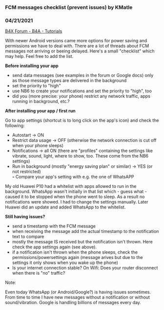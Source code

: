 ### FCM messages checklist (prevent issues) by KMatle
### 04/21/2021
[B4X Forum - B4A - Tutorials](https://www.b4x.com/android/forum/threads/129962/)

With newer Android versions came more options for power saving and permissions we have to deal with. There are a lot of threads about FCM messages not arriving or beeing delayed. Here's a small "checklist" which may help. Feel free to add the list.  
  
**Before installing your app**  
  
- send data messages (see examples in the forum or Google docs) only as those message types are delivered in the background  
- set the priority to "high"  
- use NB6 to create your notifications and set the priority to "high", too  
- did you (more precise: your phone) restrict any network traffic, apps running in background, etc.?  
  
**After installing your app / first run**  
  
Go to app settings (shortcut is to long click on the app's icon) and check the following:  
  
- Autostart -> ON   
- Restrict data usage -> OFF (otherwise the network connection is cut off when your phone sleeps)  
- Notifications -> all ON (there are "profiles" containing the settings like vibrate, sound, light, where to show, too. These come from the NB6 settings)  
- Run in background (mostly "energy saving plan" or similar) -> YES (or not restricted)  
**-** Compare your app's setting with e.g. the one of WhatsAPP  
  
My old Huawei P10 had a whitelist with apps allowed to run in the background. WhatsApp wasn't initially in that list which - guess what - caused it to be stopped when the phone went to sleep. As a result no notifications were showed. I had to change the settings manually. Later Huawei did an update and added WhatsApp to the whitelist.  
  
  
**Still having issues?**  
  
- send a timestamp with the FCM message  
- when receiving the message add the actual timestamp to the notification text to compare  
- mostly the message IS received but the notification isn't thrown. Here check the app settings again (see above).  
- if a notification isn't thrown when the phone sleeps, check the permissions/powersettings again (message arives but due to the settings it only shows when you wake up the phone)  
- Is your internet connection stable? On Wifi: Does your router disconnect when there is "no" traffic?  
  
Note:   
  
Even today WhatsApp (or Android/Google?) is having issues sometimes. From time to time I have new messages without a notification or without sound/vibration. Google is handling billions of messages every day.